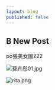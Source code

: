```yaml
---
layout: blog
published: false
---
```

## B New Post

po張美女圖222

![孫卉彤01.jpg]({{site.baseurl}}/media/孫卉彤01.jpg)

![rita.png]({{site.baseurl}}/media/rita.png)

